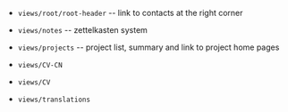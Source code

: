 - `views/root/root-header` -- link to contacts at the right corner

- `views/notes` -- zettelkasten system
- `views/projects` -- project list, summary and link to project home pages

- `views/CV-CN`
- `views/CV`

- `views/translations`
